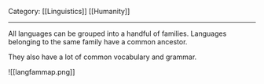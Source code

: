 Category: [[Linguistics]] [[Humanity]]
___
All languages can be grouped into a handful of families. Languages belonging to the same family have a common ancestor. 

They also have a lot of common vocabulary and grammar. 

![[langfammap.png]]
